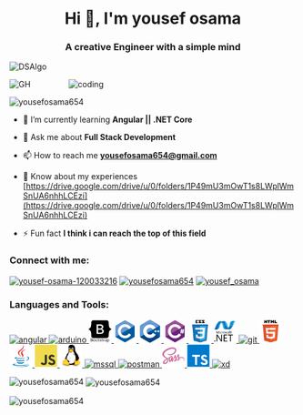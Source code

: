 <h1 align="center">Hi 👋, I'm yousef osama</h1>
<h3 align="center">A creative Engineer with a simple mind</h3>

![DSAlgo](https://user-images.githubusercontent.com/93356614/222733088-9d7f7b00-948b-400a-a61c-6505d5e8bc6a.jpeg)

<img align="right" alt="coding" width="400" >

![GH](https://user-images.githubusercontent.com/93356614/227783652-5df2968b-fcea-43bd-819c-78c11f37e90d.jpg)

</img>
<p align="left"> <img src="https://komarev.com/ghpvc/?username=yousefosama654&label=Profile%20views&color=0e75b6&style=flat" alt="yousefosama654" /> </p>

- 🌱 I’m currently learning **Angular || .NET Core**

- 💬 Ask me about **Full Stack Development**

- 📫 How to reach me **yousefosama654@gmail.com**

- 📄 Know about my experiences [https://drive.google.com/drive/u/0/folders/1P49mU3mOwT1s8LWplWmSnUA6nhhLCEzi](https://drive.google.com/drive/u/0/folders/1P49mU3mOwT1s8LWplWmSnUA6nhhLCEzi)

- ⚡ Fun fact **I think i can reach the top of this field**

<h3 align="left">Connect with me:</h3>
<p align="left">
<a href="https://linkedin.com/in/yousef-osama-120033216" target="blank"><img align="center" src="https://raw.githubusercontent.com/rahuldkjain/github-profile-readme-generator/master/src/images/icons/Social/linked-in-alt.svg" alt="yousef-osama-120033216" height="30" width="40" /></a>
<a href="https://instagram.com/yousefosama654/" target="blank"><img align="center" src="https://raw.githubusercontent.com/rahuldkjain/github-profile-readme-generator/master/src/images/icons/Social/instagram.svg" alt="yousefosama654" height="30" width="40" /></a>
<a href="https://www.leetcode.com/yousef_osama" target="blank"><img align="center" src="https://raw.githubusercontent.com/rahuldkjain/github-profile-readme-generator/master/src/images/icons/Social/leet-code.svg" alt="yousef_osama" height="30" width="40" /></a>
</p>

<h3 align="left">Languages and Tools:</h3>
<p align="left"> <a href="https://angular.io" target="_blank" rel="noreferrer"> <img src="https://angular.io/assets/images/logos/angular/angular.svg" alt="angular" width="40" height="40"/> </a> <a href="https://www.arduino.cc/" target="_blank" rel="noreferrer"> <img src="https://cdn.worldvectorlogo.com/logos/arduino-1.svg" alt="arduino" width="40" height="40"/> </a> <a href="https://getbootstrap.com" target="_blank" rel="noreferrer"> <img src="https://raw.githubusercontent.com/devicons/devicon/master/icons/bootstrap/bootstrap-plain-wordmark.svg" alt="bootstrap" width="40" height="40"/> </a> <a href="https://www.cprogramming.com/" target="_blank" rel="noreferrer"> <img src="https://raw.githubusercontent.com/devicons/devicon/master/icons/c/c-original.svg" alt="c" width="40" height="40"/> </a> <a href="https://www.w3schools.com/cpp/" target="_blank" rel="noreferrer"> <img src="https://raw.githubusercontent.com/devicons/devicon/master/icons/cplusplus/cplusplus-original.svg" alt="cplusplus" width="40" height="40"/> </a> <a href="https://www.w3schools.com/cs/" target="_blank" rel="noreferrer"> <img src="https://raw.githubusercontent.com/devicons/devicon/master/icons/csharp/csharp-original.svg" alt="csharp" width="40" height="40"/> </a> <a href="https://www.w3schools.com/css/" target="_blank" rel="noreferrer"> <img src="https://raw.githubusercontent.com/devicons/devicon/master/icons/css3/css3-original-wordmark.svg" alt="css3" width="40" height="40"/> </a> <a href="https://dotnet.microsoft.com/" target="_blank" rel="noreferrer"> <img src="https://raw.githubusercontent.com/devicons/devicon/master/icons/dot-net/dot-net-original-wordmark.svg" alt="dotnet" width="40" height="40"/> </a> <a href="https://git-scm.com/" target="_blank" rel="noreferrer"> <img src="https://www.vectorlogo.zone/logos/git-scm/git-scm-icon.svg" alt="git" width="40" height="40"/> </a> <a href="https://www.w3.org/html/" target="_blank" rel="noreferrer"> <img src="https://raw.githubusercontent.com/devicons/devicon/master/icons/html5/html5-original-wordmark.svg" alt="html5" width="40" height="40"/> </a> <a href="https://www.java.com" target="_blank" rel="noreferrer"> <img src="https://raw.githubusercontent.com/devicons/devicon/master/icons/java/java-original.svg" alt="java" width="40" height="40"/> </a> <a href="https://developer.mozilla.org/en-US/docs/Web/JavaScript" target="_blank" rel="noreferrer"> <img src="https://raw.githubusercontent.com/devicons/devicon/master/icons/javascript/javascript-original.svg" alt="javascript" width="40" height="40"/> </a> <a href="https://www.linux.org/" target="_blank" rel="noreferrer"> <img src="https://raw.githubusercontent.com/devicons/devicon/master/icons/linux/linux-original.svg" alt="linux" width="40" height="40"/> </a> <a href="https://www.microsoft.com/en-us/sql-server" target="_blank" rel="noreferrer"> <img src="https://www.svgrepo.com/show/303229/microsoft-sql-server-logo.svg" alt="mssql" width="40" height="40"/> </a> <a href="https://postman.com" target="_blank" rel="noreferrer"> <img src="https://www.vectorlogo.zone/logos/getpostman/getpostman-icon.svg" alt="postman" width="40" height="40"/> </a> <a href="https://sass-lang.com" target="_blank" rel="noreferrer"> <img src="https://raw.githubusercontent.com/devicons/devicon/master/icons/sass/sass-original.svg" alt="sass" width="40" height="40"/> </a> <a href="https://www.typescriptlang.org/" target="_blank" rel="noreferrer"> <img src="https://raw.githubusercontent.com/devicons/devicon/master/icons/typescript/typescript-original.svg" alt="typescript" width="40" height="40"/> </a> <a href="https://www.adobe.com/products/xd.html" target="_blank" rel="noreferrer"> <img src="https://cdn.worldvectorlogo.com/logos/adobe-xd.svg" alt="xd" width="40" height="40"/> </a> </p>

<p><img align="left" src="https://github-readme-stats.vercel.app/api/top-langs?username=yousefosama654&show_icons=true&locale=en&layout=compact" alt="yousefosama654" /></p>

<p>&nbsp;<img align="center" src="https://github-readme-stats.vercel.app/api?username=yousefosama654&show_icons=true&locale=en" alt="yousefosama654" /></p>

<p><img align="center" src="https://github-readme-streak-stats.herokuapp.com/?user=yousefosama654&" alt="yousefosama654" /></p>
